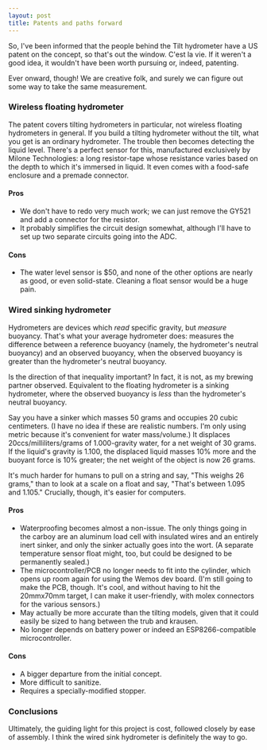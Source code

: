```yaml
---
layout: post
title: Patents and paths forward
---
```


So, I've been informed that the people behind the Tilt hydrometer have a US patent on the concept, so that's out the window. C'est la vie. If it weren't a good idea, it wouldn't have been worth pursuing or, indeed, patenting.

Ever onward, though! We are creative folk, and surely we can figure out some way to take the same measurement.

### Wireless floating hydrometer
The patent covers tilting hydrometers in particular, not wireless floating hydrometers in general. If you build a tilting hydrometer without the tilt, what you get is an ordinary hydrometer. The trouble then becomes detecting the liquid level. There's a perfect sensor for this, manufactured exclusively by Milone Technologies: a long resistor-tape whose resistance varies based on the depth to which it's immersed in liquid. It even comes with a food-safe enclosure and a premade connector.

#### Pros
* We don't have to redo very much work; we can just remove the GY521 and add a connector for the resistor.
* It probably simplifies the circuit design somewhat, although I'll have to set up two separate circuits going into the ADC.

#### Cons
* The water level sensor is $50, and none of the other options are nearly as good, or even solid-state. Cleaning a float sensor would be a huge pain.

### Wired sinking hydrometer
Hydrometers are devices which _read_ specific gravity, but _measure_ buoyancy. That's what your average hydrometer does: measures the difference between a reference buoyancy (namely, the hydrometer's neutral buoyancy) and an observed buoyancy, when the observed buoyancy is greater than the hydrometer's neutral buoyancy.

Is the direction of that inequality important? In fact, it is not, as my brewing partner observed. Equivalent to the floating hydrometer is a sinking hydrometer, where the observed buoyancy is _less_ than the hydrometer's neutral buoyancy.

Say you have a sinker which masses 50 grams and occupies 20 cubic centimeters. (I have no idea if these are realistic numbers. I'm only using metric because it's convenient for water mass/volume.) It displaces 20ccs/milliliters/grams of 1.000-gravity water, for a net weight of 30 grams. If the liquid's gravity is 1.100, the displaced liquid masses 10% more and the buoyant force is 10% greater; the net weight of the object is now 26 grams.

It's much harder for humans to pull on a string and say, "This weighs 26 grams," than to look at a scale on a float and say, "That's between 1.095 and 1.105." Crucially, though, it's easier for computers.

#### Pros
* Waterproofing becomes almost a non-issue. The only things going in the carboy are an aluminum load cell with insulated wires and an entirely inert sinker, and only the sinker actually goes into the wort. (A separate temperature sensor float might, too, but could be designed to be permanently sealed.)
* The microcontroller/PCB no longer needs to fit into the cylinder, which opens up room again for using the Wemos dev board. (I'm still going to make the PCB, though. It's cool, and without having to hit the 20mmx70mm target, I can make it user-friendly, with molex connectors for the various sensors.)
* May actually be more accurate than the tilting models, given that it could easily be sized to hang between the trub and krausen.
* No longer depends on battery power or indeed an ESP8266-compatible microcontroller.

#### Cons
* A bigger departure from the initial concept.
* More difficult to sanitize.
* Requires a specially-modified stopper.

### Conclusions
Ultimately, the guiding light for this project is cost, followed closely by ease of assembly. I think the wired sink hydrometer is definitely the way to go.
